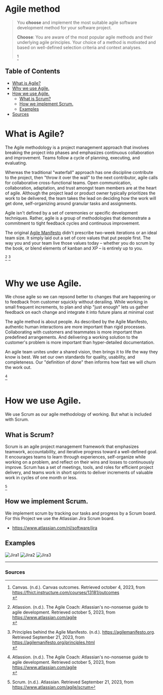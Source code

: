 # **Agile method**
>You **choose** and implement the most suitable agile software development method for your software project.
>
>**Choose**: You are aware of the most popular agile methods and their underlying agile principles. Your choice of a method is motivated and based on well-defined selection criteria and context analyses.
>
>[^1]

## **Table of Contents**
- [What is Agile?](#what-is-agile)
- [Why we use Agile.](#why-we-use-agile)
- [How we use Agile.](#how-we-use-agile)
    - [What is Scrum?](#what-is-scrum)
    - [How we implement Scrum.](#how-we-implement-scrum)
    - [Examples](#examples)
- [Sources](#sources)

# **What is Agile?**
The Agile methodology is a project management approach that involves breaking the project into phases and emphasizes continuous collaboration and improvement. Teams follow a cycle of planning, executing, and evaluating.

Whereas the traditional "waterfall" approach has one discipline contribute to the project, then "throw it over the wall" to the next contributor, agile calls for collaborative cross-functional teams. Open communication, collaboration, adaptation, and trust amongst team members are at the heart of agile. Although the project lead or product owner typically prioritizes the work to be delivered, the team takes the lead on deciding how the work will get done, self-organizing around granular tasks and assignments.

Agile isn't defined by a set of ceremonies or specific development techniques. Rather, agile is a group of methodologies that demonstrate a commitment to tight feedback cycles and continuous improvement.

The original [Agile Manifesto](http://agilemanifesto.org/) didn't prescribe two-week iterations or an ideal team size. It simply laid out a set of core values that put people first. The way you and your team live those values today – whether you do scrum by the book, or blend elements of kanban and XP – is entirely up to you.

[^2] [^3]
<br></br>

# **Why we use Agile.**
We chose agile so we can repsond better to changes that are happening or to feedback from customer squickly without derailing. While working in small frequent increments, to plan and ship "just enough" lets us gather feedback on each change and integrate it into future plans at minimal cost

The agile method is about people. As described by the Agile Manifesto, authentic human interactions are more important than rigid processes. Collaborating with customers and teammates is more important than predefined arrangements. And delivering a working solution to the customer's problem is more important than hyper-detailed documentation.

An agile team unites under a shared vision, then brings it to life the way they know is best. We set our own standards for quality, usability, and completeness. Our "definition of done" then informs how fast we will churn the work out.

[^2]
<br></br>

# **How we use Agile.**
We use Scrum as our agile methodology of working. But what is included with Scrum.

## **What is Scrum?**
Scrum is an agile project management framework that emphasizes teamwork, accountability, and iterative progress toward a well-defined goal. It encourages teams to learn through experiences, self-organize while working on a problem, and reflect on their wins and losses to continuously improve. Scrum has a set of meetings, tools, and roles for efficient project delivery, and teams work in short sprints to deliver increments of valuable work in cycles of one month or less.

[^4]

## **How we implement Scrum.**
We implement scrum by tracking our tasks and progress by a Scrum board. For this Project we use the Atlassian Jira Scrum board.
- https://www.atlassian.com/nl/software/jira

## **Examples**
![Jira1](https://github.com/Know-Hows/S3-Portfolio/assets/58418773/661671f8-ca90-4e3f-ad0b-4bd387279168)
![Jira2](https://github.com/Know-Hows/S3-Portfolio/assets/58418773/1c178f57-1613-4379-b3c5-350c6fcaa85e)
![Jira3](https://github.com/Know-Hows/S3-Portfolio/assets/58418773/3da4bf9d-1230-4073-966f-a7b7653ea16f)

------------------
### **Sources**
[^1]: Canvas. (n.d.). Canvas outcomes. Retrieved october 4, 2023, from https://fhict.instructure.com/courses/13181/outcomes<br>
[^2]: Atlassion. (n.d.). The Agile Coach: Atlassian's no-nonsense guide to agile development. Retrieved october 5, 2023, from https://www.atlassian.com/agile<br>
[^3]: Principles behind the Agile Manifesto. (n.d.). https://agilemanifesto.org. Retrieved September 21, 2023, from https://agilemanifesto.org/principles.html<br>
[^4]: Scrum. (n.d.). Atlassian. Retrieved September 21, 2023, from https://www.atlassian.com/agile/scrum
